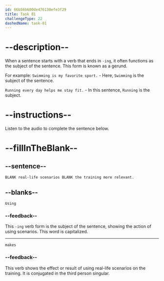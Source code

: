 ```yaml
---
id: 66b56b600de476130efe3f29
title: Task 81
challengeType: 22
dashedName: task-81
---
```


<!-- (Audio) Anna: Using real-life scenarios makes the training more relevant. -->

# --description--

When a sentence starts with a verb that ends in `-ing`, it often functions as the subject of the sentence. This form is known as a gerund.

For example:
`Swimming is my favorite sport.` - Here, `Swimming` is the subject of the sentence.

`Running every day helps me stay fit.` - In this sentence, `Running` is the subject.

# --instructions--

Listen to the audio to complete the sentence below.

# --fillInTheBlank--

## --sentence--

`BLANK real-life scenarios BLANK the training more relevant.`

## --blanks--

`Using`

### --feedback--

This `-ing` verb form is the subject of the sentence, showing the action of using scenarios. This word is capitalized. 

---

`makes`

### --feedback--

This verb shows the effect or result of using real-life scenarios on the training. It is conjugated in the third person singular. 
